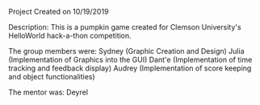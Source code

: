 Project Created on 10/19/2019

Description:
	This is a pumpkin game created for Clemson University's HelloWorld hack-a-thon competition.

The group members were:
	Sydney (Graphic Creation and Design)
	Julia (Implementation of Graphics into the GUI)
	Dant'e (Implementation of time tracking and feedback display)
	Audrey	(Implementation of score keeping and object functionalities)
	
The mentor was:
	Deyrel
		